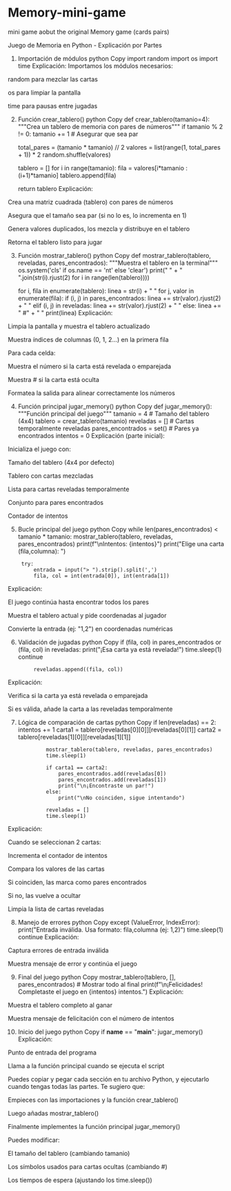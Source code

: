 # Memory-mini-game
mini game aobut the original Memory game (cards pairs)

Juego de Memoria en Python - Explicación por Partes
1. Importación de módulos
python
Copy
import random
import os
import time
Explicación: Importamos los módulos necesarios:

random para mezclar las cartas

os para limpiar la pantalla

time para pausas entre jugadas

2. Función crear_tablero()
python
Copy
def crear_tablero(tamanio=4):
    """Crea un tablero de memoria con pares de números"""
    if tamanio % 2 != 0:
        tamanio += 1  # Asegurar que sea par
    
    total_pares = (tamanio * tamanio) // 2
    valores = list(range(1, total_pares + 1)) * 2
    random.shuffle(valores)
    
    tablero = []
    for i in range(tamanio):
        fila = valores[i*tamanio : (i+1)*tamanio]
        tablero.append(fila)
    
    return tablero
Explicación:

Crea una matriz cuadrada (tablero) con pares de números

Asegura que el tamaño sea par (si no lo es, lo incrementa en 1)

Genera valores duplicados, los mezcla y distribuye en el tablero

Retorna el tablero listo para jugar

3. Función mostrar_tablero()
python
Copy
def mostrar_tablero(tablero, reveladas, pares_encontrados):
    """Muestra el tablero en la terminal"""
    os.system('cls' if os.name == 'nt' else 'clear')
    print("  " + " ".join(str(i).rjust(2) for i in range(len(tablero))))
    
    for i, fila in enumerate(tablero):
        linea = str(i) + " "
        for j, valor in enumerate(fila):
            if (i, j) in pares_encontrados:
                linea += str(valor).rjust(2) + " "
            elif (i, j) in reveladas:
                linea += str(valor).rjust(2) + " "
            else:
                linea += " #" + " "
        print(linea)
Explicación:

Limpia la pantalla y muestra el tablero actualizado

Muestra índices de columnas (0, 1, 2...) en la primera fila

Para cada celda:

Muestra el número si la carta está revelada o emparejada

Muestra # si la carta está oculta

Formatea la salida para alinear correctamente los números

4. Función principal jugar_memory()
python
Copy
def jugar_memory():
    """Función principal del juego"""
    tamanio = 4  # Tamaño del tablero (4x4)
    tablero = crear_tablero(tamanio)
    reveladas = []  # Cartas temporalmente reveladas
    pares_encontrados = set()  # Pares ya encontrados
    intentos = 0
Explicación (parte inicial):

Inicializa el juego con:

Tamaño del tablero (4x4 por defecto)

Tablero con cartas mezcladas

Lista para cartas reveladas temporalmente

Conjunto para pares encontrados

Contador de intentos

5. Bucle principal del juego
python
Copy
    while len(pares_encontrados) < tamanio * tamanio:
        mostrar_tablero(tablero, reveladas, pares_encontrados)
        print(f"\nIntentos: {intentos}")
        print("Elige una carta (fila,columna): ")
        
        try:
            entrada = input("> ").strip().split(',')
            fila, col = int(entrada[0]), int(entrada[1])
Explicación:

El juego continúa hasta encontrar todos los pares

Muestra el tablero actual y pide coordenadas al jugador

Convierte la entrada (ej: "1,2") en coordenadas numéricas

6. Validación de jugadas
python
Copy
            if (fila, col) in pares_encontrados or (fila, col) in reveladas:
                print("¡Esa carta ya está revelada!")
                time.sleep(1)
                continue
                
            reveladas.append((fila, col))
Explicación:

Verifica si la carta ya está revelada o emparejada

Si es válida, añade la carta a las reveladas temporalmente

7. Lógica de comparación de cartas
python
Copy
            if len(reveladas) == 2:
                intentos += 1
                carta1 = tablero[reveladas[0][0]][reveladas[0][1]]
                carta2 = tablero[reveladas[1][0]][reveladas[1][1]]
                
                mostrar_tablero(tablero, reveladas, pares_encontrados)
                time.sleep(1)
                
                if carta1 == carta2:
                    pares_encontrados.add(reveladas[0])
                    pares_encontrados.add(reveladas[1])
                    print("\n¡Encontraste un par!")
                else:
                    print("\nNo coinciden, sigue intentando")
                
                reveladas = []
                time.sleep(1)
Explicación:

Cuando se seleccionan 2 cartas:

Incrementa el contador de intentos

Compara los valores de las cartas

Si coinciden, las marca como pares encontrados

Si no, las vuelve a ocultar

Limpia la lista de cartas reveladas

8. Manejo de errores
python
Copy
        except (ValueError, IndexError):
            print("Entrada inválida. Usa formato: fila,columna (ej: 1,2)")
            time.sleep(1)
            continue
Explicación:

Captura errores de entrada inválida

Muestra mensaje de error y continúa el juego

9. Final del juego
python
Copy
    mostrar_tablero(tablero, [], pares_encontrados)  # Mostrar todo al final
    print(f"\n¡Felicidades! Completaste el juego en {intentos} intentos.")
Explicación:

Muestra el tablero completo al ganar

Muestra mensaje de felicitación con el número de intentos

10. Inicio del juego
python
Copy
if __name__ == "__main__":
    jugar_memory()
Explicación:

Punto de entrada del programa

Llama a la función principal cuando se ejecuta el script

Puedes copiar y pegar cada sección en tu archivo Python, y ejecutarlo cuando tengas todas las partes. Te sugiero que:

Empieces con las importaciones y la función crear_tablero()

Luego añadas mostrar_tablero()

Finalmente implementes la función principal jugar_memory()

Puedes modificar:

El tamaño del tablero (cambiando tamanio)

Los símbolos usados para cartas ocultas (cambiando #)

Los tiempos de espera (ajustando los time.sleep())

